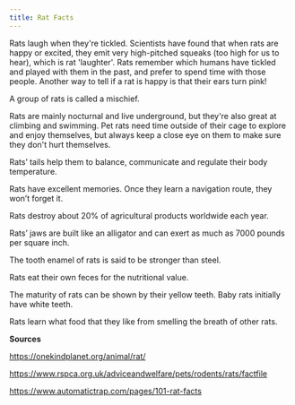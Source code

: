 ```yaml
---
title: Rat Facts
---
```


Rats laugh when they're tickled. Scientists have found that when rats are happy or excited, they emit very high-pitched squeaks (too high for us to hear), which is rat 'laughter'. Rats remember which humans have tickled and played with them in the past, and prefer to spend time with those people. Another way to tell if a rat is happy is that their ears turn pink!

A group of rats is called a mischief.

Rats are mainly nocturnal and live underground, but they're also great at climbing and swimming. Pet rats need time outside of their cage to explore and enjoy themselves, but always keep a close eye on them to make sure they don't hurt themselves.

Rats’ tails help them to balance, communicate and regulate their body temperature.

Rats have excellent memories. Once they learn a navigation route, they won’t forget it.


Rats destroy about 20% of agricultural products worldwide each year.

Rats’ jaws are built like an alligator and can exert as much as 7000 pounds per square inch.

The tooth enamel of rats is said to be stronger than steel.

Rats eat their own feces for the nutritional value.

The maturity of rats can be shown by their yellow teeth. Baby rats initially have white teeth.

Rats learn what food that they like from smelling the breath of other rats.

**Sources**

https://onekindplanet.org/animal/rat/

https://www.rspca.org.uk/adviceandwelfare/pets/rodents/rats/factfile

https://www.automatictrap.com/pages/101-rat-facts